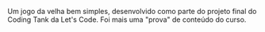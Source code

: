 Um jogo da velha bem simples, desenvolvido como parte do projeto final do Coding Tank da Let's Code.
Foi mais uma "prova" de conteúdo do curso.
